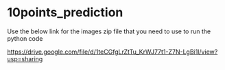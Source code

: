 # 10points_prediction

Use the below link for the images zip file that you need to use to run the python code

https://drive.google.com/file/d/1teCGfgLrZtTu_KrWJ77t1-Z7N-LgBi1l/view?usp=sharing
